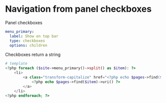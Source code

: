 # Navigation from panel checkboxes

Panel checkboxes

```yaml
menu_primary:
  label: Show on top bar
  type: checkboxes
  options: children
```

Checkboxes return a string

```php
# template
<?php foreach ($site->menu_primary()->split() as $item): ?>
	<li>
		<a class="transform-capitalize" href="<?php echo $pages->find($item)->url() ?>">
			<?php echo $pages->find($item)->uri() ?>
		</a>
	</li>
<?php endforeach; ?>
```
